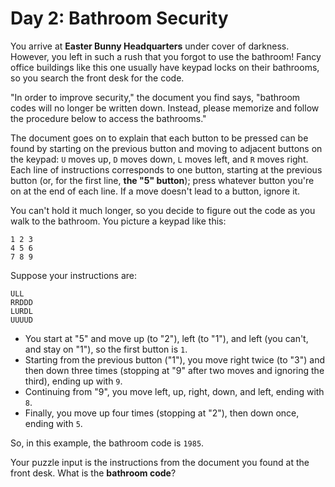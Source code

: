 # Day 2: Bathroom Security
You arrive at **Easter Bunny Headquarters** under cover of darkness. However, you left in such a rush that you forgot 
to use the bathroom! Fancy office buildings like this one usually have keypad locks on their bathrooms, so you search 
the front desk for the code.

"In order to improve security," the document you find says, "bathroom codes will no longer be written down. Instead, 
please memorize and follow the procedure below to access the bathrooms."

The document goes on to explain that each button to be pressed can be found by starting on the previous button and 
moving to adjacent buttons on the keypad: `U` moves up, `D` moves down, `L` moves left, and `R` moves right. Each 
line of instructions corresponds to one button, starting at the previous button (or, for the first line, **the "5" 
button**); press whatever button you're on at the end of each line. If a move doesn't lead to a button, ignore it.

You can't hold it much longer, so you decide to figure out the code as you walk to the bathroom. You picture a keypad 
like this:
```
1 2 3
4 5 6
7 8 9
```
Suppose your instructions are:
```
ULL
RRDDD
LURDL
UUUUD
```
* You start at "5" and move up (to "2"), left (to "1"), and left (you can't, and stay on "1"), so the first button is 
`1`.
* Starting from the previous button ("1"), you move right twice (to "3") and then down three times (stopping at "9" 
after two moves and ignoring the third), ending up with `9`.
* Continuing from "9", you move left, up, right, down, and left, ending with `8`.
* Finally, you move up four times (stopping at "2"), then down once, ending with `5`.

So, in this example, the bathroom code is `1985`.

Your puzzle input is the instructions from the document you found at the front desk. What is the **bathroom code**?
